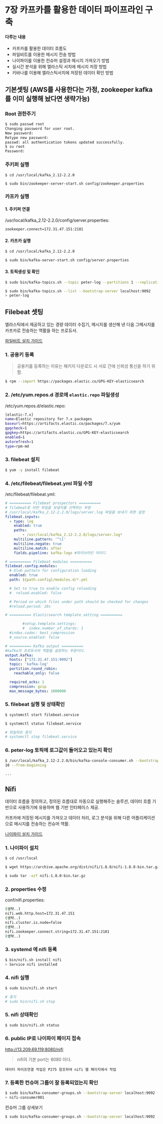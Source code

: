 # 7장 카프카를 활용한 데이터 파이프라인 구축
#### 다루는 내용
- 카프카를 활용한 데이터 흐름도
- 파일비트를 이용한 메시지 전송 방법
- 나이파이를 이용한 컨슈머 설정과 메시지 가져오기 방법
- 실시간 분석을 위해 엘라스틱 서치에 메시지 저장 방법
- 키바나를 이용해 엘라스틱서치에 저장된 데이터 확인 방법


## 기본셋팅 (AWS를 사용한다는 가정, zookeeper kafka 를 이미 실행해 놨다면 생략가능)

### Root 권한주기
```sh
$ sudo passwd root
Changing password for user root.
New password:
Retype new password:
passwd: all authentication tokens updated successfully.
$ su root
Password:
```

### 주키퍼 실행
```
$ cd /usr/local/kafka_2.12-2.2.0

$ sudo bin/zookeeper-server-start.sh config/zookeeper.properties
```

### 카프카 실행

#### 1. 주키퍼 연결
/usr/local/kafka_2.12-2.2.0/config/server.properties:
```sh
zookeeper.connect=172.31.47.151:2181
```

#### 2. 카프카 실행
```sh
$ cd /usr/local/kafka_2.12-2.2.0

$ sudo bin/kafka-server-start.sh config/server.properties
```

#### 3. 토픽생성 및 확인
```bash
$ sudo bin/kafka-topics.sh --topic peter-log --partitions 1 --replication-factor 1 --create --bootstrap-server localhost:9092

$ sudo bin/kafka-topics.sh --list --bootstrap-server localhost:9092
> peter-log
```


## Filebeat 셋팅
엘라스틱에서 제공하고 있는 경량 데이터 수집기, 메시지를 생산해 낸 다음 그메시지를 카프카로 전송하는 역활을 하는 프로듀서.

[파일비트 설치 가이드](https://www.elastic.co/guide/en/beats/filebeat/7.3/setup-repositories.html)

### 1. 공용키 등록
> 공용키를 등록하는 이유는 패키지 다운로드 시 서로 간에 신뢰성 통신을 하기 위함.

```bash
$ rpm --import https://packages.elastic.co/GPG-KEY-elasticsearch
```

### 2. /etc/yum.repos.d 경로에 `elastic.repo` 파일생성
/etc/yum.repos.d/elastic.repo:
```bash
[elastic-7.x]
name=Elastic repository for 7.x packages
baseurl=https://artifacts.elastic.co/packages/7.x/yum
gpgcheck=1
gpgkey=https://artifacts.elastic.co/GPG-KEY-elasticsearch
enabled=1
autorefresh=1
type=rpm-md
```

### 3. filebeat 설치
```bash
$ yum -y install filebeat
```

### 4. /etc/filebeat/filebeat.yml 파일 수정
/etc/filebeat/filebeat.yml:
```yaml
# ========== Filebeat prospectors ==========
# filebeat로 어떤 파일을 보낼지를 선택하는 부분
# /usr/local/kafka_2.12-2.2.0/logs/server.log 파일을 보내기 위한 설정
filebeat.inputs:
  - type: log
    enabled: true
    paths:
        - /usr/local/kafka_2.12-2.2.0/logs/server.log*
    multiline.pattern: '^\['
    multiline.negate: true
    multiline.match: after
    fields.pipeline: kafka-logs #파이브라인 아이디

# ========== Filebeat modules ==========
filebeat.config.modules:
  # Glob pattern for configuration loading
  enabled: true
  path: ${path.config}/modules.d/*.yml

  # Set to true to enable config reloading
  #  reload.enabled: false

  # Period on which files under path should be checked for changes
  #reload.period: 10s

# ========== Elasticsearch template setting ==========

        #setup.template.settings:
        #  index.number_of_shards: 1
  #index.codec: best_compression
  #_source.enabled: false

# ========== Kafka output ==========
#kafka의 프로듀서의 역할을 설정하는 부분이다.
output.kafka:
  hosts: ["172.31.47.151:9092"]
  topic: 'kafka-log'
  partition.round_robin:
    reachable_only: false

  required_acks: 1
  compression: gzip
  max_message_bytes: 1000000
```

### 5. filebeat 실행 및 상태확인
```bash
$ systemctl start filebeat.service

$ systemctl status filebeat.service

# 파일피트 중지
# systemctl stop filebeat.service
```

### 6. peter-log 토픽에 로그값이 들어오고 있는지 확인
```bash
$ /usr/local/kafka_2.12-2.2.0/bin/kafka-console-consumer.sh --bootstrap-server 172.31.47.151:9092 --topic peter-log --maxmessages
10 --from-beginning

... 
```


## Nifi
데이터 흐름을 정의하고, 정의된 흐름대로 자동으로 실행해주는 솔루션, 
데이터 흐름 기반으로 사용하기에 유용하며 웹 기반 인터페이스 제공.

카프카에 저장된 메시지를 가져오고 데이터 처리, 로그 분석을 위해 다른 어플리케이션으로 메시지를 전송하는 컨슈머 역활.

[나이파이 설치 가이드](https://nifi.apache.org/download.html)

### 1. 나이파이 설치
```bash
$ cd /usr/local

$ wget https://archive.apache.org/dist/nifi/1.8.0/nifi-1.8.0-bin.tar.gz

$ sudo tar -xzf nifi-1.8.0-bin.tar.gz
```

### 2. properties 수정
conf/nifi.properties:
```bash
(생략..)
nifi.web.http.host=172.31.47.151
(생략..)
nifi.cluster.is.node=false
(생략..)
nifi.zookeeper.connect.string=172.31.47.151:2181
(생략..)
```

### 3. systemd 에 nifi 등록
```bash
$ bin/nifi.sh install nifi
> Service nifi installed
```

### 4. nifi 실행
```bash
$ sudo bin/nifi.sh start

# 중지
# sudo bin/nifi.sh stop
```

### 5. nifi 상태확인
```bash
$ sudo bin/nifi.sh status
```

### 6. public IP로 나이파이 페이지 접속

http://13.209.69.119:8080/nifi

> nifi의 기본 port는 8080 이다.

`데이터 파이프연결 작업은 P275 참조하여 nifi 웹 페이지에서 작업`

### 7. 등록한 컨슈머 그룹이 잘 등록되었는지 확인
```bash
$ sudo bin/kafka-consumer-groups.sh --bootstrap-server localhost:9092 --list
> nifi-consumer001
```

컨슈머 그룹 상세보기
```bash
$ sudo bin/kafka-consumer-groups.sh --bootstrap-server localhost:9092 --group nifi-consumer001 --describe
```


